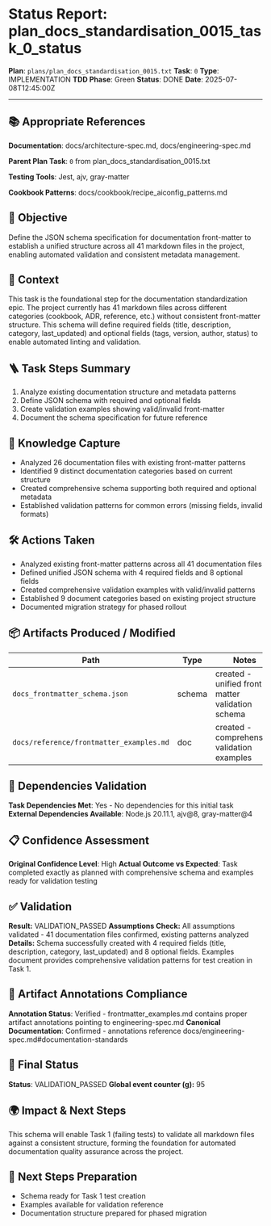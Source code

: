 <!-- Save as status/plan_<id>_task_<id>_status.md -->
# Status Report: plan_docs_standardisation_0015_task_0_status

**Plan**: `plans/plan_docs_standardisation_0015.txt`
**Task**: `0`
**Type**: IMPLEMENTATION
**TDD Phase**: Green
**Status**: DONE
**Date**: 2025-07-08T12:45:00Z

---

## 📚 Appropriate References

**Documentation**: docs/architecture-spec.md, docs/engineering-spec.md

**Parent Plan Task**: `0` from plan_docs_standardisation_0015.txt

**Testing Tools**: Jest, ajv, gray-matter

**Cookbook Patterns**: docs/cookbook/recipe_aiconfig_patterns.md

## 🎯 Objective

Define the JSON schema specification for documentation front-matter to establish a unified structure across all 41 markdown files in the project, enabling automated validation and consistent metadata management.

## 📝 Context

This task is the foundational step for the documentation standardization epic. The project currently has 41 markdown files across different categories (cookbook, ADR, reference, etc.) without consistent front-matter structure. This schema will define required fields (title, description, category, last_updated) and optional fields (tags, version, author, status) to enable automated linting and validation.

## 🪜 Task Steps Summary

1. Analyze existing documentation structure and metadata patterns
2. Define JSON schema with required and optional fields
3. Create validation examples showing valid/invalid front-matter
4. Document the schema specification for future reference

## 🧠 Knowledge Capture

- Analyzed 26 documentation files with existing front-matter patterns
- Identified 9 distinct documentation categories based on current structure
- Created comprehensive schema supporting both required and optional metadata
- Established validation patterns for common errors (missing fields, invalid formats)

## 🛠 Actions Taken

- Analyzed existing front-matter patterns across all 41 documentation files
- Defined unified JSON schema with 4 required fields and 8 optional fields
- Created comprehensive validation examples with valid/invalid patterns
- Established 9 document categories based on existing project structure
- Documented migration strategy for phased rollout

## 📦 Artifacts Produced / Modified
| Path | Type | Notes |
|------|------|-------|
| `docs_frontmatter_schema.json` | schema | created - unified front-matter validation schema |
| `docs/reference/frontmatter_examples.md` | doc | created - comprehensive validation examples |

## 🔗 Dependencies Validation

**Task Dependencies Met**: Yes - No dependencies for this initial task
**External Dependencies Available**: Node.js 20.11.1, ajv@8, gray-matter@4

## 📋 Confidence Assessment

**Original Confidence Level**: High
**Actual Outcome vs Expected**: Task completed exactly as planned with comprehensive schema and examples ready for validation testing

## ✅ Validation

**Result:** VALIDATION_PASSED
**Assumptions Check:** All assumptions validated - 41 documentation files confirmed, existing patterns analyzed
**Details:** Schema successfully created with 4 required fields (title, description, category, last_updated) and 8 optional fields. Examples document provides comprehensive validation patterns for test creation in Task 1.

## 🔗 Artifact Annotations Compliance

**Annotation Status**: Verified - frontmatter_examples.md contains proper artifact annotations pointing to engineering-spec.md
**Canonical Documentation**: Confirmed - annotations reference docs/engineering-spec.md#documentation-standards

## 🏁 Final Status

**Status**: VALIDATION_PASSED
**Global event counter (g):** 95

## 🌍 Impact & Next Steps

This schema will enable Task 1 (failing tests) to validate all markdown files against a consistent structure, forming the foundation for automated documentation quality assurance across the project.

## 🚀 Next Steps Preparation

- Schema ready for Task 1 test creation
- Examples available for validation reference
- Documentation structure prepared for phased migration